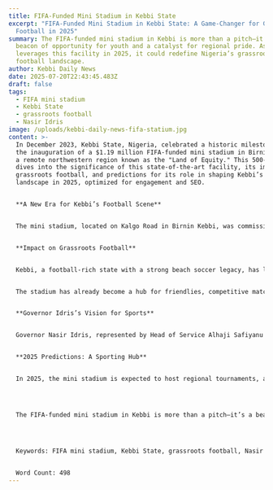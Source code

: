 ```yaml
---
title: FIFA-Funded Mini Stadium in Kebbi State
excerpt: "FIFA-Funded Mini Stadium in Kebbi State: A Game-Changer for Grassroots
  Football in 2025"
summary: The FIFA-funded mini stadium in Kebbi is more than a pitch—it’s a
  beacon of opportunity for youth and a catalyst for regional pride. As Kebbi
  leverages this facility in 2025, it could redefine Nigeria’s grassroots
  football landscape.
author: Kebbi Daily News
date: 2025-07-20T22:43:45.483Z
draft: false
tags:
  - FIFA mini stadium
  - Kebbi State
  - grassroots football
  - Nasir Idris
image: /uploads/kebbi-daily-news-fifa-statium.jpg
content: >-
  In December 2023, Kebbi State, Nigeria, celebrated a historic milestone with
  the inauguration of a $1.19 million FIFA-funded mini stadium in Birnin Kebbi,
  a remote northwestern region known as the "Land of Equity." This 500-word blog
  dives into the significance of this state-of-the-art facility, its impact on
  grassroots football, and predictions for its role in shaping Kebbi’s sports
  landscape in 2025, optimized for engagement and SEO.


  **A New Era for Kebbi’s Football Scene**


  The mini stadium, located on Kalgo Road in Birnin Kebbi, was commissioned through the FIFA Forward Programme, a global initiative to boost football development. Initially launched in September 2020 with a vibrant groundbreaking ceremony led by then-Governor Abubakar Atiku Bagudu, the project faced delays due to the COVID-19 pandemic but was completed under Governor Nasir Idris’s administration. The facility, built by ARON Nigeria Ltd., features an artificial pitch and a 267-seat stand, expandable to 5,000, making it Nigeria’s first FIFA-funded stadium of its kind. The state government contributed four hectares of land and ₦19 million in compensation to landowners, showcasing a collaborative effort with the Nigeria Football Federation (NFF).


  **Impact on Grassroots Football**


  Kebbi, a football-rich state with a strong beach soccer legacy, has long faced a shortage of modern facilities. The new stadium addresses this gap, providing a top-class venue for local youth to hone their skills. As FIFA’s Solomon Mudege noted at the inauguration, the facility empowers both male and female players, fostering inclusivity. Local teen Zeynup Dauda, quoted in FIFA reports, called the pitch “magical,” reflecting its transformative effect on aspiring athletes dreaming of representing Nigeria’s Super Eagles or Super Falcons.


  The stadium has already become a hub for friendlies, competitive matches, and training sessions. Kebbi’s vibrant football culture, with the region boasting the most amateur teams in Nigeria’s northwest, is poised to thrive. The facility supports talents like those from Discovery Talents, who reached the 2025 Amapro Football Championship final, signaling a bright future for local players.


  **Governor Idris’s Vision for Sports**


  Governor Nasir Idris, represented by Head of Service Alhaji Safiyanu Garba-Bena at the commissioning, emphasized the stadium’s role in reducing youth idleness and promoting health. His administration is reviving the Annual Sports Festival and supporting clubs like Kebbi United and Beach Soccer Club to compete globally. Idris’s commitment, paired with NFF’s promise to enhance the stadium’s standards, positions Kebbi as a sports development leader.


  **2025 Predictions: A Sporting Hub**


  In 2025, the mini stadium is expected to host regional tournaments, attracting scouts and boosting Kebbi’s profile. With Nigeria’s football infrastructure growing—evidenced by a second FIFA-funded pitch in Delta State—the facility could spark a grassroots revolution. However, challenges like maintenance costs and security concerns, given recent banditry in Kebbi, must be addressed to ensure accessibility.




  The FIFA-funded mini stadium in Kebbi is more than a pitch—it’s a beacon of opportunity for youth and a catalyst for regional pride. As Kebbi leverages this facility in 2025, it could redefine Nigeria’s grassroots football landscape.




  Keywords: FIFA mini stadium, Kebbi State, grassroots football, Nasir Idris, Nigeria 2025, football development, Birnin Kebbi, FIFA Forward Programme


  Word Count: 498
---
```

